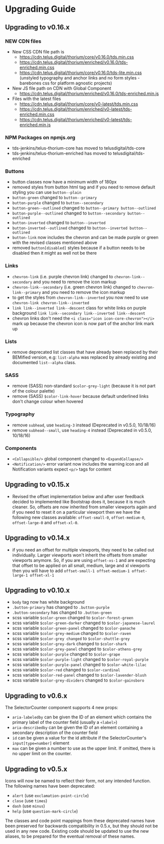 # Upgrading Guide

## Upgrading to v0.16.x

### NEW CDN files
* New CSS CDN file path is
  * https://cdn.telus.digital/thorium/core/v0.16.0/tds.min.css
  * https://cdn.telus.digital/thorium/enriched/v0.16.0/tds-enriched.min.css
  * https://cdn.telus.digital/thorium/core/v0.16.0/tds-lite.min.css (unstyled typography and anchor links and no form styles - barebones css for platform agnostic projects)
* New JS file path on CDN with Global Component
  * https://cdn.telus.digital/thorium/enriched/v0.16.0/tds-enriched.min.js
* Files with the latest files
  * https://cdn.telus.digital/thorium/core/v0-latest/tds.min.css
  * https://cdn.telus.digital/thorium/enriched/v0-latest/tds-enriched.min.css
  * https://cdn.telus.digital/thorium/enriched/v0-latest/tds-enriched.min.js

### NPM Packages on npmjs.org
* tds-jenkins/telus-thorium-core has moved to telusdigital/tds-core
* tds-jenkins/telus-thorium-enriched has moved to telusdigital/tds-enriched

### Buttons
* button classes now have a minimum width of 180px
* removed styles from button html tag and if you need to remove default styling you can use `button--plain`
* `button-green` changed to `button--primary`
* `button-purple` changed to `button--secondary`
* `button-green--outlined` changed to `button--primary button--outlined`
* `button-purple--outlined` changed to `button--secondary button--outlined`
* `button-inverted` changed to `button--inverted`
* `button-inverted--outlined` changed to `button--inverted button--outlined`
* `button-link` now includes the chevron and can be made purple or green with the revised classes mentioned above
* removed `button[disabled]` styles because if a button needs to be disabled then it might as well not be there

### Links
* `chevron-link` (i.e. purple chevron link) changed to `chevron-link--secondary` and you need to remove the icon markup
* `chevron-link--secondary` (i.e. green chevron link) changed to `chevron-link--primary` and you need to remove the icon markup
* to get the styles from `chevron-link--inverted` you now need to use `chevron-link chevron-link--inverted`
* `link link--inverted link--descent` class for white links on purple background `link link--secondary link--inverted link--descent`
* chevron links don't need the `<i class="icon icon-core-chevron"></i>` mark up because the chevron icon is now part of the anchor link mark up

### Lists
* remove deprecated list classes that have already been replaced by their BEMified version, e.g: `list-alpha` was replaced by already existing and documented `list--alpha` class.

### SASS
* remove (SASS) non-standard `$color-grey-light` (because it is not part of the colour palette)
* remove (SASS) `$color-link-hover` because default underlined links don't change colour when hovered

### Typography
* remove `subhead`, use `heading-3` instead (Deprecated in v0.5.0, 10/18/16)
* remove `subhead--small`, use `heading-4` instead (Deprecated in v0.5.0, 10/18/16)

### Components
* `<Collapsible/>` global component changed to `<ExpandCollapse/>`
* `<Notification/>` error variant now includes the warning icon and all Notification variants expect `<p/>` tags for content


## Upgrading to v0.15.x

* Revised the offset implementation below and after user feedback decided to implemented like Bootstrap does it, because it is much cleaner. So, offsets are now inherited from smaller viewports again and if you need to reset it on a particular viewport then we have the following new classes available: `offset-small-0`, `offset-medium-0`, `offset-large-0` and `offset-xl-0`.


## Upgrading to v0.14.x

* if you need an offset for multiple viewports, they need to be called out individually. Larger
viewports won't inherit the offsets from smaller viewports anymore. So, if you are using `offset-xs-1` and are expecting that offset to be applied on all small, medium, large and xl viewports then you will have to add `offset-small-1 offset-medium-1 offset-large-1 offset-xl-1`

## Upgrading to v0.10.x

* `body` tag now has white background
* `.button-primary` has changed to `.button-purple`
* `.button-secondary` has changed to `.button-green`
* scss variable `$color-green` changed to `$color-forest-green`
* scss variable `$color-green-darker` changed to `$color-japanese-laurel`
* scss variable `$color-green-panel` changed to `$color-panache`
* scss variable `$color-grey-medium` changed to `$color-raven`
* scss variable `$color-grey changed` to `$color-shuttle-grey`
* scss variable `$color-grey-dark` changed to `$color-shark`
* scss variable `$color-grey-panel` changed to `$color-athens-grey`
* scss variable `$color-purple` changed to `$color-grape`
* scss variable `$color-purple-light` changed to `$color-royal-purple`
* scss variable `$color-purple-panel` changed to `$color-white-lilac`
* scss variable `$color-red` changed to `$color-cardinal`
* scss variable `$color-red-panel` changed to `$color-lavender-blush`
* scss variable `$color-grey-dividers` changed to `$color-gainsboro`


## Upgrading to v0.6.x

The SelectorCounter component supports 4 new props:

* `aria-labeledby` can be given the ID of an element which contains the primary label of the counter field (usually a `<label>`)
* `aria-describedby` can be given the ID of an element containing a secondary description of the counter field
* `id` can be given a value for the id attribute if the SelectorCounter's `input[type=number]` element
* `max` can be given a number to use as the upper limit. If omitted, there is no upper limit on the counter.

## Upgrading to v0.5.x

Icons will now be named to reflect their form, not any intended function. The following names have been deprecated:

* `alert` (use `exclamation-point-circle`)
* `close` (use `times`)
* `dash` (use `minus`)
* `help` (use `question-mark-circle`)

The classes and code point mappings from these deprecated names have been preserved for backwards compatibility in 0.5.x, but they should not be used in any new code.
Existing code should be updated to use the new aliases, to be prepared for the eventual removal of these names.
